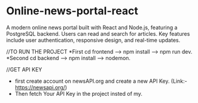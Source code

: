 # Online-news-portal-react
A modern online news portal built with React and Node.js, featuring a PostgreSQL backend. Users can read and search for articles. Key features include user authentication, responsive design, and real-time updates.

//TO RUN THE PROJECT
*First cd frontend --> npm install --> npm run dev.
*Second cd backend --> npm install --> nodemon.


//GET API KEY
* first create account on newsAPI.org and create a new API Key. (Link:- https://newsapi.org/)
* Then fetch Your API Key in the project insted of my.
